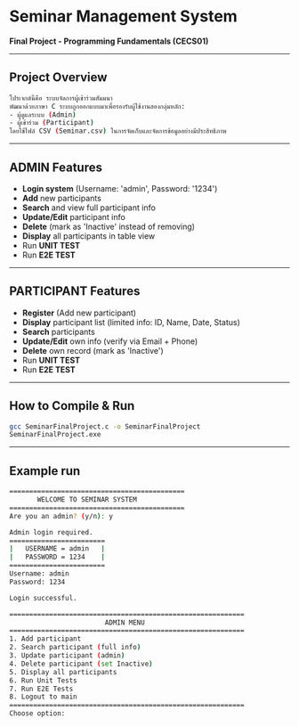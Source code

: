 # Seminar Management System
**Final Project - Programming Fundamentals (CECS01)**

---
## Project Overview
```bash
โปรเจกต์นี้คือ ระบบจัดการผู้เข้าร่วมสัมมนา
พัฒนาด้วยภาษา C ระบบถูกออกแบบมาเพื่อรองรับผู้ใช้งานสองกลุ่มหลัก:
- ผู้ดูแลระบบ (Admin)
- ผู้เข้าร่วม (Participant)
โดยใช้ไฟล์ CSV (Seminar.csv) ในการจัดเก็บและจัดการข้อมูลอย่างมีประสิทธิภาพ
```
---
## ADMIN Features
- **Login system** (Username: 'admin', Password: '1234')
- **Add** new participants
- **Search** and view full participant info
- **Update/Edit** participant info
- **Delete** (mark as 'Inactive' instead of removing)
- **Display** all participants in table view
- Run **UNIT TEST**
- Run **E2E TEST**

---

## PARTICIPANT Features
- **Register** (Add new participant)
- **Display** participant list (limited info: ID, Name, Date, Status)
- **Search** participants
- **Update/Edit** own info (verify via Email + Phone)
- **Delete** own record (mark as 'Inactive')
- Run **UNIT TEST**
- Run **E2E TEST**

---

##  How to Compile & Run
```bash
gcc SeminarFinalProject.c -o SeminarFinalProject
SeminarFinalProject.exe
```
---
## Example run
```bash
============================================
       WELCOME TO SEMINAR SYSTEM
============================================
Are you an admin? (y/n): y

Admin login required.
========================
|   USERNAME = admin   |
|   PASSWORD = 1234    |
========================
Username: admin
Password: 1234

Login successful.

===========================================================
                        ADMIN MENU
===========================================================
1. Add participant
2. Search participant (full info)
3. Update participant (admin)
4. Delete participant (set Inactive)
5. Display all participants
6. Run Unit Tests
7. Run E2E Tests
8. Logout to main
===========================================================
Choose option:
```
